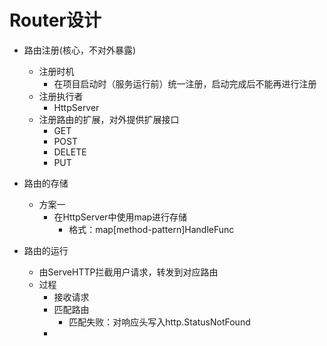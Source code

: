 # Router设计
*   路由注册(核心，不对外暴露)
    *   注册时机
        *   在项目启动时（服务运行前）统一注册，启动完成后不能再进行注册
    *   注册执行者
        *   HttpServer
    *   注册路由的扩展，对外提供扩展接口
        *   GET
        *   POST
        *   DELETE
        *   PUT
           
*   路由的存储
    *   方案一
        *   在HttpServer中使用map进行存储
            *   格式：map[method-pattern]HandleFunc

*   路由的运行
    *   由ServeHTTP拦截用户请求，转发到对应路由
    *   过程
        *   接收请求
        *   匹配路由
            *   匹配失败：对响应头写入http.StatusNotFound
        *   